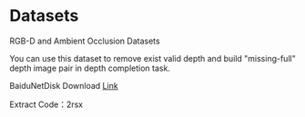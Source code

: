 # Datasets
RGB-D and Ambient Occlusion Datasets  

You can use this dataset to remove exist valid depth and build "missing-full" depth image pair in depth completion task.  

BaiduNetDisk Download [Link](https://pan.baidu.com/s/16rF7qSJIDw_OQ8lZEIMHug)  

Extract Code：2rsx
